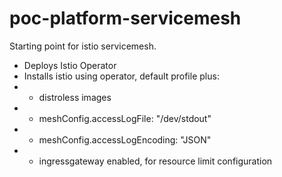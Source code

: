 # poc-platform-servicemesh

Starting point for istio servicemesh.

- Deploys Istio Operator
- Installs istio using operator, default profile plus:
- - distroless images
- - meshConfig.accessLogFile: "/dev/stdout"
- - meshConfig.accessLogEncoding: "JSON" 
- - ingressgateway enabled, for resource limit configuration 

